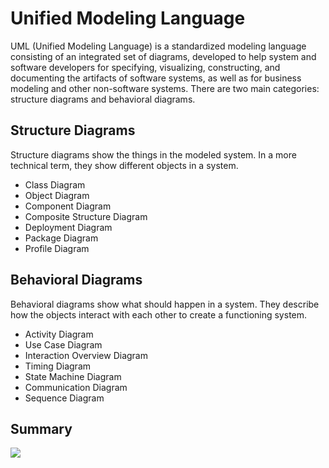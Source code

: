 # Unified Modeling Language
UML (Unified Modeling Language) is a standardized modeling language consisting of an integrated set of diagrams, developed to help system and software developers for specifying, visualizing, constructing, and documenting the artifacts of software systems, as well as for business modeling and other non-software systems. There are two main categories: structure diagrams and behavioral diagrams. 
## Structure Diagrams
Structure diagrams show the things in the modeled system. In a more technical term, they show different objects in a system. 
* Class Diagram
* Object Diagram
* Component Diagram
* Composite Structure Diagram
* Deployment Diagram
* Package Diagram
* Profile Diagram
## Behavioral Diagrams
Behavioral diagrams show what should happen in a system. They describe how the objects interact with each other to create a functioning system.
* Activity Diagram
* Use Case Diagram
* Interaction Overview Diagram
* Timing Diagram
* State Machine Diagram
* Communication Diagram
* Sequence Diagram
## Summary
![](file:///Users/saxue/Desktop/Diagram1.svg)

